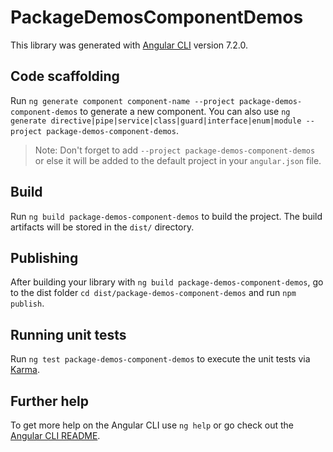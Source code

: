 # PackageDemosComponentDemos

This library was generated with [Angular CLI](https://github.com/angular/angular-cli) version 7.2.0.

## Code scaffolding

Run `ng generate component component-name --project package-demos-component-demos` to generate a new component. You can also use `ng generate directive|pipe|service|class|guard|interface|enum|module --project package-demos-component-demos`.

> Note: Don't forget to add `--project package-demos-component-demos` or else it will be added to the default project in your `angular.json` file.

## Build

Run `ng build package-demos-component-demos` to build the project. The build artifacts will be stored in the `dist/` directory.

## Publishing

After building your library with `ng build package-demos-component-demos`, go to the dist folder `cd dist/package-demos-component-demos` and run `npm publish`.

## Running unit tests

Run `ng test package-demos-component-demos` to execute the unit tests via [Karma](https://karma-runner.github.io).

## Further help

To get more help on the Angular CLI use `ng help` or go check out the [Angular CLI README](https://github.com/angular/angular-cli/blob/master/README.md).
